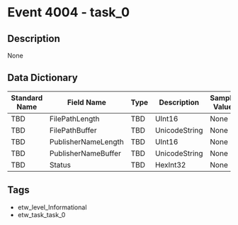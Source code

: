 # Event 4004 - task_0

## Description
None

## Data Dictionary
|Standard Name|Field Name|Type|Description|Sample Value|
|---|---|---|---|---|
|TBD|FilePathLength|TBD|UInt16|None|None|
|TBD|FilePathBuffer|TBD|UnicodeString|None|None|
|TBD|PublisherNameLength|TBD|UInt16|None|None|
|TBD|PublisherNameBuffer|TBD|UnicodeString|None|None|
|TBD|Status|TBD|HexInt32|None|None|

## Tags
* etw_level_Informational
* etw_task_task_0